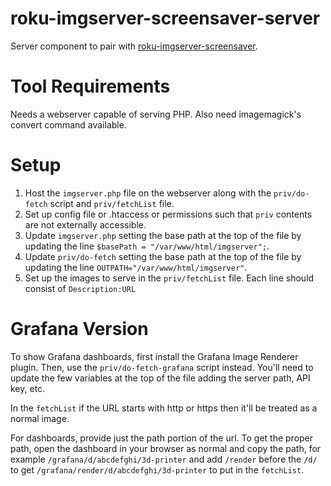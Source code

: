 # roku-imgserver-screensaver-server
Server component to pair with [roku-imgserver-screensaver](https://github.com/mmdoogie/roku-imgserver-screensaver).

# Tool Requirements
Needs a webserver capable of serving PHP.  Also need imagemagick's convert command available.

# Setup
1. Host the `imgserver.php` file on the webserver along with the `priv/do-fetch` script and `priv/fetchList` file.
2. Set up config file or .htaccess or permissions such that `priv` contents are not externally accessible.
3. Update `imgserver.php` setting the base path at the top of the file by updating the line `$basePath = "/var/www/html/imgserver";`.
4. Update `priv/do-fetch` setting the base path at the top of the file by updating the line `OUTPATH="/var/www/html/imgserver"`.
5. Set up the images to serve in the `priv/fetchList` file.  Each line should consist of `Description:URL`

# Grafana Version
To show Grafana dashboards, first install the Grafana Image Renderer plugin. Then, use the `priv/do-fetch-grafana` script instead.  You'll need to update the few variables at the top of the file adding the server path, API key, etc.

In the `fetchList` if the URL starts with http or https then it'll be treated as a normal image.

For dashboards, provide just the path portion of the url.  To get the proper path, open the dashboard in your browser as normal and copy the path, for example `/grafana/d/abcdefghi/3d-printer` and add `/render` before the `/d/` to get `/grafana/render/d/abcdefghi/3d-printer` to put in the `fetchList`.
